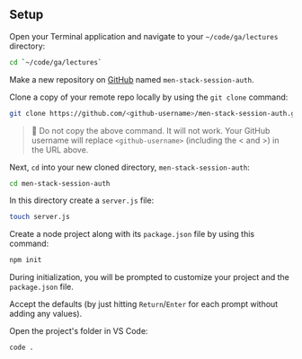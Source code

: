 ## Setup

Open your Terminal application and navigate to your `~/code/ga/lectures` directory:

```bash
cd `~/code/ga/lectures`
```

Make a new repository on [GitHub](https://github.com/) named `men-stack-session-auth`.

Clone a copy of your remote repo locally by using the `git clone` command:

```bash
git clone https://github.com/<github-username>/men-stack-session-auth.git
```

> 🚨 Do not copy the above command. It will not work. Your GitHub username will replace `<github-username>` (including the < and >) in the URL above.

Next, `cd` into your new cloned directory, `men-stack-session-auth`:

```bash
cd men-stack-session-auth
```

In this directory create a `server.js` file:

```bash
touch server.js
```

Create a node project along with its `package.json` file by using this command:

```bash
npm init
```

During initialization, you will be prompted to customize your project and the `package.json` file.

Accept the defaults (by just hitting `Return`/`Enter` for each prompt without adding any values).

Open the project's folder in VS Code:

```bash
code .
```